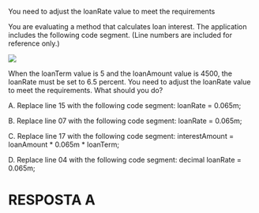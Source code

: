 ﻿You need to adjust the loanRate value to meet the requirements

You are evaluating a method that calculates loan interest. The application includes the
following code segment. (Line numbers are included for reference only.)

![](https://cdn.briefmenow.org/wp-content/uploads/70-483-v2/291.jpg)

When the loanTerm value is 5 and the loanAmount value is 4500, the loanRate must be set
to 6.5 percent. You need to adjust the loanRate value to meet the requirements.
What should you do?

A.
Replace line 15 with the following code segment: 
loanRate = 0.065m;

B.
Replace line 07 with the following code segment: 
loanRate = 0.065m;

C.
Replace line 17 with the following code segment: 
interestAmount = loanAmount * 0.065m * loanTerm;

D.
Replace line 04 with the following code segment: 
decimal loanRate = 0.065m;

# RESPOSTA A
